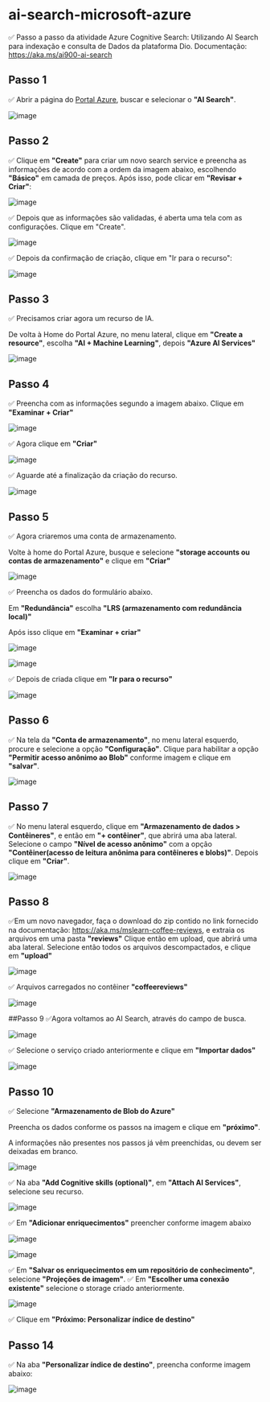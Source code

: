 # ai-search-microsoft-azure
✅ Passo a passo da atividade Azure Cognitive Search: Utilizando AI Search para indexação e consulta de Dados da plataforma Dio.
Documentação: https://aka.ms/ai900-ai-search

## Passo 1  
✅ Abrir a página do [Portal Azure](https://portal.azure.com/#home), buscar e selecionar o **"AI Search"**.

![image](https://github.com/user-attachments/assets/60b60dd7-5480-4e17-9fb2-2bfe6262db60)

## Passo 2  
✅ Clique em **"Create"** para criar um novo search service e preencha as informações de acordo com a ordem da imagem abaixo, escolhendo **"Básico"** em camada de preços. Após isso, pode clicar em **"Revisar + Criar"**:

![image](https://github.com/user-attachments/assets/4af8f760-e76f-483f-acfb-108110b99776)

✅ Depois que as informações são validadas, é aberta uma tela com as configurações. Clique em "Create".

![image](https://github.com/user-attachments/assets/ce2ff531-0d30-4bad-bda3-e1e6cbddac2a)

✅ Depois da confirmação de criação, clique em "Ir para o recurso":

![image](https://github.com/user-attachments/assets/aaeb0d08-5965-4763-b2a3-a98207830ebf)


## Passo 3
✅ Precisamos criar agora um recurso de IA.

De volta à Home do Portal Azure, no menu lateral, clique em **"Create a resource"**, escolha **"AI + Machine Learning"**, depois **"Azure AI Services"**

![image](https://github.com/user-attachments/assets/0e23bcba-eae3-4fae-b01c-3b3c7b26c308)

## Passo 4
✅ Preencha com as informações segundo a imagem abaixo. Clique em **"Examinar + Criar"**

![image](https://github.com/user-attachments/assets/281cd8db-8af0-426b-9a38-92f22b33e59f)

✅ Agora clique em **"Criar"**

![image](https://github.com/user-attachments/assets/32f3635c-8d75-4df4-b126-dfbb073cbf62)

✅ Aguarde até a finalização da criação do recurso.

![image](https://github.com/user-attachments/assets/115c5c2e-5a0e-4e50-86bf-00d11d5332f8)


## Passo 5
✅ Agora criaremos uma conta de armazenamento.

Volte à home do Portal Azure, busque e selecione **"storage accounts ou contas de armazenamento"** e clique em **"Criar"**

![image](https://github.com/user-attachments/assets/8e6dc8d2-8704-482c-995f-adba3257ab7d)

✅ Preencha os dados do formulário abaixo. 

Em **"Redundância"** escolha **"LRS (armazenamento com redundância local)"**

Após isso clique em **"Examinar + criar"**

![image](https://github.com/user-attachments/assets/89afe2b1-a157-4c3d-9347-10140ba90929)

![image](https://github.com/user-attachments/assets/33eb1af0-e032-4546-880b-5297808dbbce)

✅ Depois de criada clique em **"Ir para o recurso"** 

![image](https://github.com/user-attachments/assets/9b72ea06-f137-415a-94c4-f37bbefcace5)

## Passo 6
✅ Na tela da **"Conta de armazenamento"**, no menu lateral esquerdo, procure e selecione a opção **"Configuração"**. 
Clique para habilitar a opção **"Permitir acesso anônimo ao Blob"** conforme imagem e clique em **"salvar"**.

![image](https://github.com/user-attachments/assets/a0fa676a-2b13-4cf6-be12-7bf8b36cf93f)

## Passo 7
✅ No menu lateral esquerdo, clique em **"Armazenamento de dados > Contêineres"**, e então  em **"+ contêiner"**, que abrirá uma aba lateral. Selecione o campo **"Nível de acesso anônimo"** com a opção **"Contêiner(acesso de leitura anônima para contêineres e blobs)"**. Depois clique em **"Criar"**.

![image](https://github.com/user-attachments/assets/5af1bb49-be57-476b-96a8-a90f9788af92)

## Passo 8
✅Em um novo navegador, faça o download do zip contido no link fornecido na documentação: https://aka.ms/mslearn-coffee-reviews, e extraia os arquivos em uma pasta **"reviews"**
Clique então em upload, que abrirá uma aba lateral. Selecione então todos os arquivos descompactados, e clique em **"upload"**


![image](https://github.com/user-attachments/assets/ead39c8c-ff60-4ded-a067-b1d65a2c8096)


✅ Arquivos carregados no contêiner **"coffeereviews"**

![image](https://github.com/user-attachments/assets/a65dbab8-d6fa-44e0-8cb3-3f0b152b94c9)

##Passo 9
✅Agora voltamos ao AI Search, através do campo de busca.

![image](https://github.com/user-attachments/assets/bc4b500f-604d-4f0d-b252-050926797800)


✅ Selecione o serviço criado anteriormente e clique em **"Importar dados"**

![image](https://github.com/user-attachments/assets/cfc38ad6-2adf-46d4-91b1-6645b361f6c7)


## Passo 10
✅ Selecione **"Armazenamento de Blob do Azure"**

Preencha os dados conforme os passos na imagem e clique em **"próximo"**.

A informações não presentes nos passos já vêm preenchidas, ou devem ser deixadas em branco.

![image](https://github.com/user-attachments/assets/a4d0c07e-56ca-4fa6-83a2-89c8be92b71a)

✅ Na aba **"Add Cognitive skills (optional)"**, em **"Attach AI Services"**, selecione seu recurso.

![image](https://github.com/user-attachments/assets/949cf964-deae-4ecf-b023-34f13a830ee2)

✅ Em **"Adicionar enriquecimentos"** preencher conforme imagem abaixo

![image](https://github.com/user-attachments/assets/b3ad2759-c11f-431b-9472-c0b5552c1f59)

![image](https://github.com/user-attachments/assets/a26b51e2-87c4-4dfe-acf6-46f7f80b9bf6)

✅ Em **"Salvar os enriquecimentos em um repositório de conhecimento"**, selecione **"Projeções de imagem"**.
✅ Em **"Escolher uma conexão existente"** selecione o storage criado anteriormente.

![image](https://github.com/user-attachments/assets/dd78c280-97a5-49cd-8a78-c62de599f562)

✅ Clique em **"Próximo: Personalizar índice de destino"**

## Passo 14

✅ Na aba **"Personalizar índice de destino"**, preencha conforme imagem abaixo:

![image](https://github.com/user-attachments/assets/b1132710-54f6-4c35-8ade-0af13093a4f6)





















